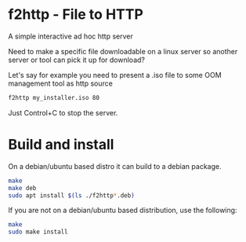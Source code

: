 # f2http - File to HTTP
A simple interactive ad hoc http server

Need to make a specific file downloadable on a linux server so another server or tool can pick it up for download?

Let's say for example you need to present a .iso file to some OOM management tool as http source

```bash
f2http my_installer.iso 80
```

Just Control+C to stop the server.

# Build and install
On a debian/ubuntu based distro it can build to a debian package.

```bash
make
make deb
sudo apt install $(ls ./f2http*.deb)
```

If you are not on a debian/ubuntu based distribution, use the following:
```bash
make
sudo make install
```